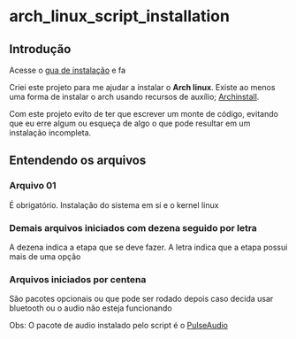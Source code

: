 # arch_linux_script_installation

## Introdução

Acesse o [gua de instalação](https://wiki.archlinux.org/title/Installation_guide_(Português)) e fa

Criei este projeto para me ajudar a instalar o **Arch linux**. Existe ao menos uma forma de instalar o arch usando recursos de auxílio; [Archinstall](https://wiki.archlinux.org/title/Archinstall_(Português)). 

Com este projeto evito de ter que escrever um monte de código, evitando que eu erre algum ou esqueça de algo o que pode resultar em um instalação incompleta.


## Entendendo os arquivos

### Arquivo 01

É obrigatório. Instalação do sistema em sí e o kernel linux

### Demais arquivos iniciados com dezena seguido por letra

A dezena indica a etapa que se deve fazer. A letra indica que a etapa possui mais de uma opção

### Arquivos iniciados por centena

São pacotes opcionais ou que pode ser rodado depois caso decida usar bluetooth ou o audio não esteja funcionando

Obs: O pacote de audio instalado pelo script é o [PulseAudio](https://wiki.archlinux.org/title/PulseAudio)

